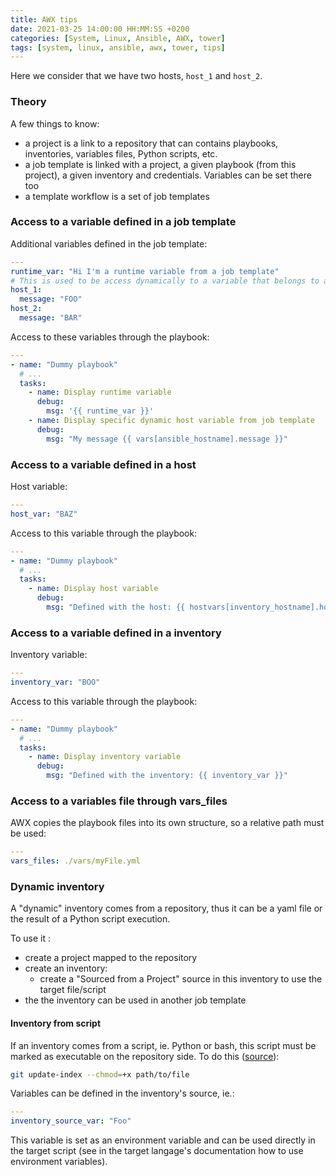 ```yaml
---
title: AWX tips
date: 2021-03-25 14:00:00 HH:MM:SS +0200
categories: [System, Linux, Ansible, AWX, tower]
tags: [system, linux, ansible, awx, tower, tips]
---
```


Here we consider that we have two hosts, `host_1` and `host_2`.

### Theory

A few things to know:

* a project is a link to a repository that can contains playbooks, inventories, variables files, Python scripts, etc.
* a job template is linked with a project, a given playbook (from this project), a given inventory and credentials. Variables can be set there too
* a template workflow is a set of job templates

### Access to a variable defined in a job template

Additional variables defined in the job template:

```yaml
---
runtime_var: "Hi I'm a runtime variable from a job template"
# This is used to be access dynamically to a variable that belongs to a unique host
host_1:
  message: "FOO"
host_2:
  message: "BAR"
```

Access to these variables through the playbook:
<!-- {% raw %} -->
```yaml
---
- name: "Dummy playbook"
  # ...
  tasks:      
    - name: Display runtime variable
      debug:
        msg: '{{ runtime_var }}'
    - name: Display specific dynamic host variable from job template
      debug:
        msg: "My message {{ vars[ansible_hostname].message }}"
```
<!-- {% endraw %} -->
### Access to a variable defined in a host

Host variable:

```yaml
---
host_var: "BAZ"
```

Access to this variable through the playbook:
<!-- {% raw %} -->
```yaml
---
- name: "Dummy playbook"
  # ...
  tasks:      
    - name: Display host variable
      debug:
        msg: "Defined with the host: {{ hostvars[inventory_hostname].host_var }}"
```
<!-- {% endraw %} -->
### Access to a variable defined in a inventory

Inventory variable:

```yaml
---
inventory_var: "BOO"
```

Access to this variable through the playbook:
<!-- {% raw %} -->
```yaml
---
- name: "Dummy playbook"
  # ...
  tasks:      
    - name: Display inventory variable
      debug:
        msg: "Defined with the inventory: {{ inventory_var }}"
```
<!-- {% endraw %} -->
### Access to a variables file through vars_files

AWX copies the playbook files into its own structure, so a relative path must be used:

```yaml
---
vars_files: ./vars/myFile.yml
```

### Dynamic inventory

A "dynamic" inventory comes from a repository, thus it can be a yaml file or the result of a Python script execution.

To use it :

* create a project mapped to the repository
* create an inventory:
  * create a "Sourced from a Project" source in this inventory to use the target file/script
* the the inventory can be used in another job template

#### Inventory from script

If an inventory comes from a script, ie. Python or bash, this script must be marked as executable on the repository side. To do this ([source](https://git-scm.com/docs/git-update-index#Documentation/git-update-index.txt---chmod-x)):

```bash
git update-index --chmod=+x path/to/file
```

Variables can be defined in the inventory's source, ie.:

```yaml
---
inventory_source_var: "Foo"
```

This variable is set as an environment variable and can be used directly in the target script (see in the target langage's documentation how to use environment variables).
